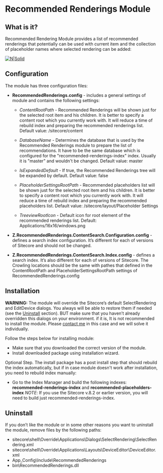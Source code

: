# Recommended Renderings Module

## What is it?

Recommended Rendering Module provides a list of recommended renderings that potentially can be used with current item and the collection of placeholder names where selected rendering can be added:

[![N|Solid](http://www.brimit.com/~/media/images/Blog/recommendedPlaceholderList.png)](http://www.brimit.com/~/media/images/Blog/recommendedPlaceholderList.png)

## Configuration

The module has three configuration files: 
* **RecommendedRenderings.config** - includes a general settings of module and contains the following settings:
   * *ContentRootPath* - Recommended Renderings will be shown just for the selected root item and his children. It is better to specify a content root which you currently work with. It will reduce a time of rebuild index and preparing the recommended renderings list. 
Default value: /sitecore/content

   * *DatabaseName* - Determines the database that is used by the Recommended Renderings module to prepare the list of recommendations. It have to be the same database which is configured for the "recommended-renderings-index" index. Usually it is "master" and wouldn't be changed. 
Default value: master
   * *IsExpandedDefault* - If true, the Recommended Renderings tree will be expanded by default.
Default value: false
   * *PlaceholderSettingsRootPath* - Recommended placeholders list will be shown just for the selected root item and his children. It is better to specify a content root which you currently work with. It will reduce a time of rebuild index and preparing the recommended placeholders list. 
Default value: /sitecore/layout/Placeholder Settings
   * *TreeviewRootIcon* - Default icon for root element of the recommended renderings list.
Default: Applications/16x16/windows.png

* **Z.RecommendedRenderings.ContentSearch.Configuration.config** - defines a search index configuration. It’s different for each of versions of Sitecore and should not be changed.
* **Z.RecommendedRenderings.ContentSearch.Index.config** - defines a search index. It’s also different for each of versions of Sitecore. The Crowling locations should be the same with pathes that defined in the ContentRootPath and PlaceholderSettingsRootPath settings of RecommendedRenderings.config

## Installation

**WARNING:**  The module will override the Sitecore’s default SelectRendering and EditDevice dialogs. You always will be able to restore them if needed (see the [Uninstall](#uninstall) section). BUT make sure that you haven’t already overridden this dialogs on your environment. if it is, It is not recommended to install the module. Please [contact me](mailto:apr.dev@gmail.com) in this case and we will solve it individually. 

Follow the steps below for installing module:
- Make sure that you downloaded the correct version of the module.
- Install downloaded package using installation wizard.

Optional Step.
The install package has a post install step that should rebuild the index automatically, but if in case module doesn't work after installation, you need to rebuild index manually:
- Go to the Index Manager and build the following indexes:
**recommended-renderings-index** and **recommended-placeholders-index**
*NOTE*: If you use the Sitecore v.8.2 or earlier version, you will need to build just 
	recommended-renderings-index.

## Uninstall 
If you don’t like the module or in some other reasons you want to uninstall the module, remove files by the following paths:
- sitecore\shell\Override\Applications\Dialogs\SelectRendering\SelectRendering.xml
- sitecore\shell\Override\Applications\Layouts\DeviceEditor\DeviceEditor.xml
- App_Config\Include\RecommendedRenderings
- bin\RecommendedRenderings.dll
